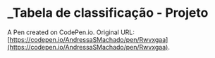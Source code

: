 # _Tabela de classificação - Projeto

A Pen created on CodePen.io. Original URL: [https://codepen.io/AndressaSMachado/pen/Rwvxgaa](https://codepen.io/AndressaSMachado/pen/Rwvxgaa).

